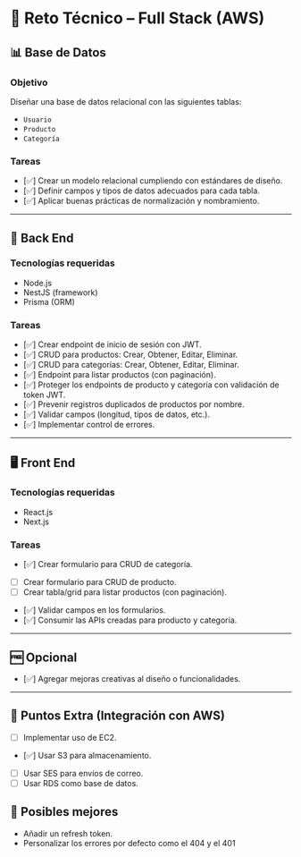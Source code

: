 # 🧪 Reto Técnico – Full Stack (AWS)

## 📊 Base de Datos

### Objetivo
Diseñar una base de datos relacional con las siguientes tablas:
- `Usuario`
- `Producto`
- `Categoría`

### Tareas
- [✅] Crear un modelo relacional cumpliendo con estándares de diseño.
- [✅] Definir campos y tipos de datos adecuados para cada tabla.
- [✅] Aplicar buenas prácticas de normalización y nombramiento.

---

## 🧩 Back End

### Tecnologías requeridas
- Node.js
- NestJS (framework)
- Prisma (ORM)

### Tareas
- [✅] Crear endpoint de inicio de sesión con JWT.
- [✅] CRUD para productos: Crear, Obtener, Editar, Eliminar.
- [✅] CRUD para categorías: Crear, Obtener, Editar, Eliminar.
- [✅] Endpoint para listar productos (con paginación).
- [✅] Proteger los endpoints de producto y categoría con validación de token JWT.
- [✅] Prevenir registros duplicados de productos por nombre.
- [✅] Validar campos (longitud, tipos de datos, etc.).
- [✅] Implementar control de errores.

---

## 🖥️ Front End

### Tecnologías requeridas
- React.js
- Next.js

### Tareas
- [✅] Crear formulario para CRUD de categoría.
- [ ] Crear formulario para CRUD de producto.
- [ ] Crear tabla/grid para listar productos (con paginación).
- [✅] Validar campos en los formularios.
- [✅] Consumir las APIs creadas para producto y categoría.

---

## 🆓 Opcional
- [✅] Agregar mejoras creativas al diseño o funcionalidades.

---

## 🌟 Puntos Extra (Integración con AWS)
- [ ] Implementar uso de EC2.
- [✅] Usar S3 para almacenamiento.
- [ ] Usar SES para envíos de correo.
- [ ] Usar RDS como base de datos.

## 🚀 Posibles mejores
- Añadir un refresh token.
- Personalizar los errores por defecto como el 404 y el 401 